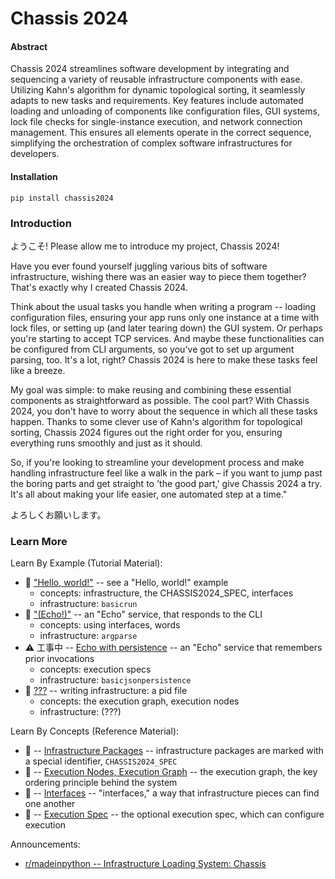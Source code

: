 

# Chassis 2024

#### Abstract

Chassis 2024 streamlines software development by integrating and sequencing a variety of reusable infrastructure components with ease. Utilizing Kahn's algorithm for dynamic topological sorting, it seamlessly adapts to new tasks and requirements. Key features include automated loading and unloading of components like configuration files, GUI systems, lock file checks for single-instance execution, and network connection management. This ensures all elements operate in the correct sequence, simplifying the orchestration of complex software infrastructures for developers.

#### Installation

```
pip install chassis2024
```

### Introduction

ようこそ! Please allow me to introduce my project, Chassis 2024!

Have you ever found yourself juggling various bits of software infrastructure, wishing there was an easier way to piece them together? That's exactly why I created Chassis 2024.

Think about the usual tasks you handle when writing a program -- loading configuration files, ensuring your app runs only one instance at a time with lock files, or setting up (and later tearing down) the GUI system. Or perhaps you're starting to accept TCP services. And maybe these functionalities can be configured from CLI arguments, so you've got to set up argument parsing, too. It's a lot, right? Chassis 2024 is here to make these tasks feel like a breeze.

My goal was simple: to make reusing and combining these essential components as straightforward as possible. The cool part? With Chassis 2024, you don't have to worry about the sequence in which all these tasks happen. Thanks to some clever use of Kahn's algorithm for topological sorting, Chassis 2024 figures out the right order for you, ensuring everything runs smoothly and just as it should.

So, if you're looking to streamline your development process and make handling infrastructure feel like a walk in the park – if you want to jump past the boring parts and get straight to 'the good part,' give Chassis 2024 a try. It's all about making your life easier, one automated step at a time."

よろしくお願いします。


### Learn More

Learn By Example (Tutorial Material):

* 🙆 ["Hello, world!"](ex_10_helloworld.md) -- see a "Hello, world!" example
    * concepts: infrastructure, the CHASSIS2024_SPEC, interfaces
    * infrastructure: ```basicrun```
* 🙆 ["(Echo!)"](ex_20_echo.md) -- an "Echo" service, that responds to the CLI
    * concepts: using interfaces, words
    * infrastructure: ```argparse```
* ⚠ 工事中 -- [Echo with persistence](ex_30_echo2.md) -- an "Echo" service that remembers prior invocations
    * concepts: execution specs
    * infrastructure: ```basicjsonpersistence```
* 🙅 [???](ex_50_writing.md) -- writing infrastructure: a pid file
    * concepts: the execution graph, execution nodes
    * infrastructure: (???)

Learn By Concepts (Reference Material):

* 🙅 -- [Infrastructure Packages](ref_chassis2024spec.md) -- infrastructure packages are marked with a special identifier, ```CHASSIS2024_SPEC```
* 🙅 -- [Execution Nodes, Execution Graph](ref_executionnode.md) -- the execution graph, the key ordering principle behind the system
* 🙅 -- [Interfaces](ref_interfaces.md) -- "interfaces," a way that infrastructure pieces can find one another
* 🙅 -- [Execution Spec](ref_executionspec.md) -- the optional execution spec, which can configure execution

Announcements:

* [r/madeinpython -- Infrastructure Loading System: Chassis](https://www.reddit.com/r/madeinpython/comments/1ae8h3c/infrastructure_loading_system_chassis/)
